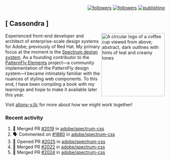 <p align="right"><a rel="me" href="https://front-end.social/@castastrophe">
    <img alt="followers" title="Follow me on Mastodon" src="https://img.shields.io/mastodon/follow/109297102751309835?domain=https%3A%2F%2Ffront-end.social&label=Follow&logo=mastodon&logoColor=white&style=for-the-badge&labelColor=008080&color=006969"/></a>
  <a href="https://codepen.io/castastrophe/">
    <img alt="followers" title="Follow me on CodePen" src="https://img.shields.io/badge/16-1?color=640464&labelColor=7c007c&style=for-the-badge&logo=codepen&label=Follow"/></a>
<a href="https://castastrophe.medium.com/">
    <img alt="publishing" title="View articles on Medium" src="https://img.shields.io/badge/107-1?color=666&labelColor=444&label=subscribe&logo=medium&logoColor=white&style=for-the-badge"/></a>
</p>

## [&nbsp;Cassondra&nbsp;]

<img align="right" src="https://github-production-user-asset-6210df.s3.amazonaws.com/1840295/253016758-ba468774-1cd3-42c2-8f43-947b5eeb5edf.png" height="200" alt="A circular logo of a coffee cup viewed from above; abstract, dark outlines with hints of teal and creamy tones">

Experienced front-end developer and architect of enterprise-scale design systems for Adobe; previously of Red Hat. My primary focus at the moment is the [Spectrum design system](https://github.com/adobe/spectrum-css). As a founding contributor to the [PatternFly&nbsp;Elements](https://github.com/patternfly/patternfly-elements) project&mdash;a community implementation of the PatternFly design system&mdash;I became intimately familiar with the nuances of styling web components. To this end, I have been compiling a book with my learnings and hope to make it available later this year.

Visit [allons-y.llc](http://allons-y.llc/) for more about how we might work together!

### Recent activity

<!--START_SECTION:activity-->
1. 🎉 Merged PR [#2019](https://github.com/adobe/spectrum-css/pull/2019) in [adobe/spectrum-css](https://github.com/adobe/spectrum-css)
2. 🗣 Commented on [#1880](https://github.com/adobe/spectrum-css/issues/1880) in [adobe/spectrum-css](https://github.com/adobe/spectrum-css)
3. 💪 Opened PR [#2025](https://github.com/adobe/spectrum-css/pull/2025) in [adobe/spectrum-css](https://github.com/adobe/spectrum-css)
4. 🎉 Merged PR [#2022](https://github.com/adobe/spectrum-css/pull/2022) in [adobe/spectrum-css](https://github.com/adobe/spectrum-css)
5. 🎉 Merged PR [#2024](https://github.com/adobe/spectrum-css/pull/2024) in [adobe/spectrum-css](https://github.com/adobe/spectrum-css)
<!--END_SECTION:activity-->
